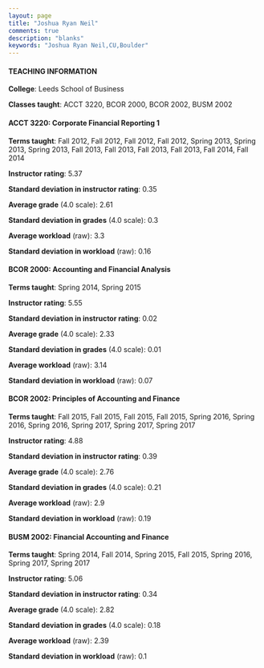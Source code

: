 ```yaml
---
layout: page
title: "Joshua Ryan Neil" 
comments: true
description: "blanks"
keywords: "Joshua Ryan Neil,CU,Boulder"
---
```

<head>
<script src="https://ajax.googleapis.com/ajax/libs/jquery/2.1.3/jquery.min.js"></script>
<script src="https://dl.dropboxusercontent.com/s/pc42nxpaw1ea4o9/highcharts.js?dl=0"></script>
<!-- <script src="../assets/js/highcharts.js"></script> -->
<style type="text/css">@font-face {
	font-family: "Bebas Neue";
	src: url(https://www.filehosting.org/file/details/544349/BebasNeue Regular.otf) format("opentype");
	}
	h1.Bebas { 
		font-family: "Bebas Neue", Verdana, Tahoma;
	}
</style>
</head>
	   
#### TEACHING INFORMATION

**College**: Leeds School of Business

**Classes taught**: ACCT 3220, BCOR 2000, BCOR 2002, BUSM 2002

#### ACCT 3220: Corporate Financial Reporting 1

**Terms taught**: Fall 2012, Fall 2012, Fall 2012, Fall 2012, Spring 2013, Spring 2013, Spring 2013, Fall 2013, Fall 2013, Fall 2013, Fall 2013, Fall 2014, Fall 2014

**Instructor rating**: 5.37

**Standard deviation in instructor rating**: 0.35

**Average grade** (4.0 scale): 2.61

**Standard deviation in grades** (4.0 scale): 0.3

**Average workload** (raw): 3.3

**Standard deviation in workload** (raw): 0.16

#### BCOR 2000: Accounting and Financial Analysis

**Terms taught**: Spring 2014, Spring 2015

**Instructor rating**: 5.55

**Standard deviation in instructor rating**: 0.02

**Average grade** (4.0 scale): 2.33

**Standard deviation in grades** (4.0 scale): 0.01

**Average workload** (raw): 3.14

**Standard deviation in workload** (raw): 0.07

#### BCOR 2002: Principles of Accounting and Finance

**Terms taught**: Fall 2015, Fall 2015, Fall 2015, Fall 2015, Spring 2016, Spring 2016, Spring 2016, Spring 2017, Spring 2017, Spring 2017

**Instructor rating**: 4.88

**Standard deviation in instructor rating**: 0.39

**Average grade** (4.0 scale): 2.76

**Standard deviation in grades** (4.0 scale): 0.21

**Average workload** (raw): 2.9

**Standard deviation in workload** (raw): 0.19

#### BUSM 2002: Financial Accounting and Finance

**Terms taught**: Spring 2014, Fall 2014, Spring 2015, Fall 2015, Spring 2016, Spring 2017, Spring 2017

**Instructor rating**: 5.06

**Standard deviation in instructor rating**: 0.34

**Average grade** (4.0 scale): 2.82

**Standard deviation in grades** (4.0 scale): 0.18

**Average workload** (raw): 2.39

**Standard deviation in workload** (raw): 0.1


